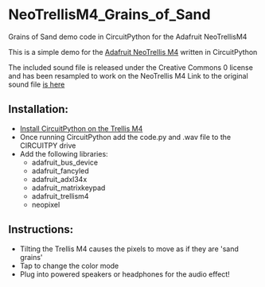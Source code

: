 # NeoTrellisM4_Grains_of_Sand
Grains of Sand demo code in CircuitPython for the Adafruit NeoTrellisM4

This is a simple demo for the [Adafruit NeoTrellis M4](https://www.adafruit.com/product/4020) written in CircuitPython

The included sound file is released under the Creative Commons 0 license and has been resampled to work on the NeoTrellis M4
Link to the original sound file [is here](https://freesound.org/people/Mafon2/sounds/371274/)

## Installation:
* [Install CircuitPython on the Trellis M4](https://learn.adafruit.com/adafruit-neotrellis-m4/adafruit-circuitpython-trellism4-library)
* Once running CircuitPython add the code.py and .wav file to the CIRCUITPY drive
* Add the following libraries:
  * adafruit_bus_device
  * adafruit_fancyled
  * adafruit_adxl34x
  * adafruit_matrixkeypad
  * adafruit_trellism4
  * neopixel

## Instructions:
* Tilting the Trellis M4 causes the pixels to move as if they are 'sand grains'
* Tap to change the color mode
* Plug into powered speakers or headphones for the audio effect!


  

